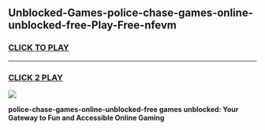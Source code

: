 
## Unblocked-Games-police-chase-games-online-unblocked-free-Play-Free-nfevm
<h3>
<a href="https://premium76.site?title=police-chase-games-online-unblocked-free&ref=18A1">CLICK TO PLAY</a></h3>
<hr>

<h3>
<a href="https://premium76.site?title=police-chase-games-online-unblocked-free&ref=18A1">CLICK 2 PLAY</a>
  
</h3>

<a href="https://premium76.site?title=police-chase-games-online-unblocked-free&ref=18A1"><img src="https://clearcache.store/games.png"></a>


**police-chase-games-online-unblocked-free games unblocked: Your Gateway to Fun and Accessible Online Gaming**
